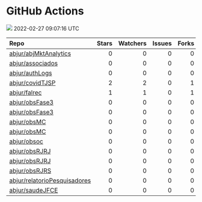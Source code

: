GitHub Actions
================

![](https://github.com/abjur/abjStatus/workflows/Render%20Status/badge.svg)
2022-02-27 09:07:16 UTC

| Repo                                                                            |  Stars|  Watchers|  Issues|  Forks| Status                                                                                                                                                          | Commit                                                                                                                                                         |
|:--------------------------------------------------------------------------------|------:|---------:|-------:|------:|:----------------------------------------------------------------------------------------------------------------------------------------------------------------|:---------------------------------------------------------------------------------------------------------------------------------------------------------------|
| [abjur/abjMktAnalytics](https://github.com/abjur/abjMktAnalytics)               |      0|         0|       0|      0| [![](https://github.com/abjur/abjMktAnalytics/workflows/update-readme/badge.svg)](https://github.com/abjur/abjMktAnalytics/actions/runs/1905512477)             | <a href="https://github.com/abjur/abjMktAnalytics/commit/619d6760108994e1ced020ff0579d3c5a5dcd7f3" title="Update data">619d67</a>                              |
| [abjur/associados](https://github.com/abjur/associados)                         |      0|         0|       0|      0| [![](https://github.com/abjur/associados/workflows/deploy/badge.svg)](https://github.com/abjur/associados/actions/runs/1778412191)                              | <a href="https://github.com/abjur/associados/commit/7a93c265481dc136c0a9bd0f2c9efe84f5c31606" title="Update update-app.yaml">7a93c2</a>                        |
| [abjur/authLogs](https://github.com/abjur/authLogs)                             |      0|         0|       0|      0| [![](https://github.com/abjur/authLogs/workflows/update/badge.svg)](https://github.com/abjur/authLogs/actions/runs/1904821318)                                  | <a href="https://github.com/abjur/authLogs/commit/256e1d8ef10b8c2245406ca982364eb662aa65f7" title="Update data">256e1d</a>                                     |
| [abjur/covidTJSP](https://github.com/abjur/covidTJSP)                           |      2|         2|       0|      1| [![](https://github.com/abjur/covidTJSP/workflows/update-data/badge.svg)](https://github.com/abjur/covidTJSP/actions/runs/1905263054)                           | <a href="https://github.com/abjur/covidTJSP/commit/50862d1142bdbc2aec91ffc847d8af8debae76a8" title="Update data">50862d</a>                                    |
| [abjur/falrec](https://github.com/abjur/falrec)                                 |      1|         1|       0|      1| [![](https://github.com/abjur/falrec/workflows/update-data/badge.svg)](https://github.com/abjur/falrec/actions/runs/1905269412)                                 | <a href="https://github.com/abjur/falrec/commit/76a25e1963be754651e8a3cd0ca4fce2677ddc87" title="Update data">76a25e</a>                                       |
| [abjur/obsFase3](https://github.com/abjur/obsFase3)                             |      0|         0|       0|      0| [![](https://github.com/abjur/obsFase3/workflows/deploy/badge.svg)](https://github.com/abjur/obsFase3/actions/runs/1883264423)                                  | <a href="https://github.com/abjur/obsFase3/commit/222bd26a2bfc8a1660440e4c35c19f8f535c6753" title="alteração texto sobre decretação e avaliação">222bd2</a>    |
| [abjur/obsFase3](https://github.com/abjur/obsFase3)                             |      0|         0|       0|      0| [![](https://github.com/abjur/obsFase3/workflows/update-data/badge.svg)](https://github.com/abjur/obsFase3/actions/runs/1905035082)                             | <a href="https://github.com/abjur/obsFase3/commit/222bd26a2bfc8a1660440e4c35c19f8f535c6753" title="alteração texto sobre decretação e avaliação">222bd2</a>    |
| [abjur/obsMC](https://github.com/abjur/obsMC)                                   |      0|         0|       0|      0| [![](https://github.com/abjur/obsMC/workflows/deploy/badge.svg)](https://github.com/abjur/obsMC/actions/runs/1900060261)                                        | <a href="https://github.com/abjur/obsMC/commit/e9bd52992043dc41d3460c3f5997d3df05986815" title="Ajustes no update-data">e9bd52</a>                             |
| [abjur/obsMC](https://github.com/abjur/obsMC)                                   |      0|         0|       0|      0| [![](https://github.com/abjur/obsMC/workflows/update-data/badge.svg)](https://github.com/abjur/obsMC/actions/runs/1778904247)                                   | <a href="https://github.com/abjur/obsMC/commit/967a423586b91f1d57e887aed3f2a39871feb370" title="não precisamos fazer o update-data funcionar agora">967a42</a> |
| [abjur/obsoc](https://github.com/abjur/obsoc)                                   |      0|         0|       0|      0| [![](https://github.com/abjur/obsoc/workflows/deploy/badge.svg)](https://github.com/abjur/obsoc/actions/runs/1900660306)                                        | <a href="https://github.com/abjur/obsoc/commit/f54f9255a787c225ef2fdbc1afc5ed98b98690aa" title="ajustes no update-data">f54f92</a>                             |
| [abjur/obsRJRJ](https://github.com/abjur/obsRJRJ)                               |      0|         0|       0|      0| [![](https://github.com/abjur/obsRJRJ/workflows/deploy/badge.svg)](https://github.com/abjur/obsRJRJ/actions/runs/1900016949)                                    | <a href="https://github.com/abjur/obsRJRJ/commit/94ff1074c0ab4738b1e3d5a0198471e1cfe5e43a" title="Ajusta update-data">94ff10</a>                               |
| [abjur/obsRJRJ](https://github.com/abjur/obsRJRJ)                               |      0|         0|       0|      0| [![](https://github.com/abjur/obsRJRJ/workflows/update-data/badge.svg)](https://github.com/abjur/obsRJRJ/actions/runs/1779159302)                               | <a href="https://github.com/abjur/obsRJRJ/commit/137aa0a857aa44233e5d29d76a355a207eaf30a7" title="Update update-data.yaml">137aa0</a>                          |
| [abjur/obsRJRS](https://github.com/abjur/obsRJRS)                               |      0|         0|       0|      0| [![](https://github.com/abjur/obsRJRS/workflows/deploy/badge.svg)](https://github.com/abjur/obsRJRS/actions/runs/1831313776)                                    | <a href="https://github.com/abjur/obsRJRS/commit/de577944952f2b64bc58021d073c201077602e1b" title="tirar o captcha">de5779</a>                                  |
| [abjur/relatorioPesquisadores](https://github.com/abjur/relatorioPesquisadores) |      0|         0|       0|      0| [![](https://github.com/abjur/relatorioPesquisadores/workflows/update-data/badge.svg)](https://github.com/abjur/relatorioPesquisadores/actions/runs/1888997199) | <a href="https://github.com/abjur/relatorioPesquisadores/commit/e2a0900f6e1a0a3ad39aa5035f4da079741cbce1" title="Adiciona RJRJ">e2a090</a>                     |
| [abjur/saudeJFCE](https://github.com/abjur/saudeJFCE)                           |      0|         0|       0|      0| [![](https://github.com/abjur/saudeJFCE/workflows/deploy/badge.svg)](https://github.com/abjur/saudeJFCE/actions/runs/1895727235)                                | <a href="https://github.com/abjur/saudeJFCE/commit/3645a0724274b81d9d8f5e78edf3cfa055cb55c0" title="Aciona o abjDash no lugar correto">3645a0</a>              |
